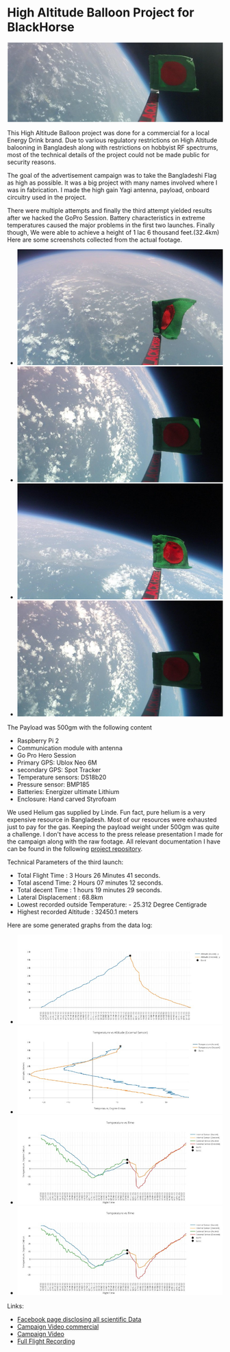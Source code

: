 # High Altitude Balloon Project for BlackHorse 

![High Altitude Balloon with Bangladeshi flag](https://raw.githubusercontent.com/samiul-hoque/HAB-BlackHorse/master/Images/resized/banner.jpg)

This High Altitude Balloon project was done for a commercial for a local Energy Drink brand. Due to various regulatory restrictions on High Altitude balooning in Bangladesh along with restrictions on hobbyist RF spectrums, most of the technical details of the project could not be made public for security reasons.

The goal of the advertisement campaign was to take the Bangladeshi Flag as high as possible. It was a big project with many names involved where I was in fabrication. I made the high gain Yagi antenna, payload, onboard circuitry used in the project.

There were multiple attempts and finally the third attempt yielded results after we hacked the GoPro Session. Battery characteristics in extreme temperatures caused the major problems in the first two launches. Finally though, We were able to achieve a height of 1 lac 6 thousand feet.(32.4km) 
Here are some screenshots collected from the actual footage.
+ ![screen shot 1](https://raw.githubusercontent.com/samiul-hoque/HAB-BlackHorse/master/Images/resized/3.jpg) 
+ ![screen shot 2](https://raw.githubusercontent.com/samiul-hoque/HAB-BlackHorse/master/Images/resized/7.jpg)
+ ![screen shot 3](https://raw.githubusercontent.com/samiul-hoque/HAB-BlackHorse/master/Images/resized/22.jpg)
+ ![screen shot 4](https://raw.githubusercontent.com/samiul-hoque/HAB-BlackHorse/master/Images/resized/26.jpg)

The Payload was 500gm with the following content
+ Raspberry Pi 2
+ Communication module with antenna
+ Go Pro Hero Session
+ Primary GPS: Ublox Neo 6M
+ secondary GPS: Spot Tracker
+ Temperature sensors: DS18b20
+ Pressure sensor: BMP185
+ Batteries: Energizer ultimate Lithium
+ Enclosure: Hand carved Styrofoam

We used Helium gas supplied by Linde. Fun fact, pure helium is a very expensive resource in Bangladesh. Most of our resources were exhausted just to pay for the gas. Keeping the payload weight under 500gm was quite a challenge. 
I don't have access to the press release presentation I made for the campaign along with the raw footage. All relevant documentation I have can be found in the following [project repository](https://github.com/samiul-hoque/HAB-BlackHorse).

Technical Parameters of the third launch:
+ Total Flight Time : 3 Hours 26 Minutes 41 seconds.
+ Total ascend Time: 2 Hours 07 minutes 12 seconds.
+ Total decent Time : 1 hours 19 minutes 29 seconds.
+ Lateral Displacement : 68.8km
+ Lowest recorded outside Temperature: - 25.312 Degree Centigrade
+ Highest recorded Altitude : 32450.1 meters

Here are some generated graphs from the data log:
+ ![Flight time vs Altitude](https://raw.githubusercontent.com/samiul-hoque/HAB-BlackHorse/master/Generated%20graphs/Flight%20time%20vs%20Altitude.jpg)
+ ![Temperature vs Altitude(External Sensor)](https://raw.githubusercontent.com/samiul-hoque/HAB-BlackHorse/master/Generated%20graphs/Temperature%20vs%20Altitude(External%20Sensor).jpg)
+ ![Temperature vs Altitude(Internal Sensor)](https://raw.githubusercontent.com/samiul-hoque/HAB-BlackHorse/master/Generated%20graphs/Temperature%20vs%20Flight%20time.jpg)
+ ![Temperature vs time](https://raw.githubusercontent.com/samiul-hoque/HAB-BlackHorse/master/Generated%20graphs/Temperature%20vs%20Flight%20time.jpg)


Links:
+ [Facebook page disclosing all scientific Data](https://www.facebook.com/The-Next-Frontier-1487590384877399/)
+ [Campaign Video commercial](https://www.youtube.com/watch?v=Movd6bA4NnE)
+ [Campaign Video](https://www.youtube.com/watch?v=KUweosio60A)
+ [Full Flight Recording](https://www.youtube.com/watch?v=uRRbZOm5O_c)
